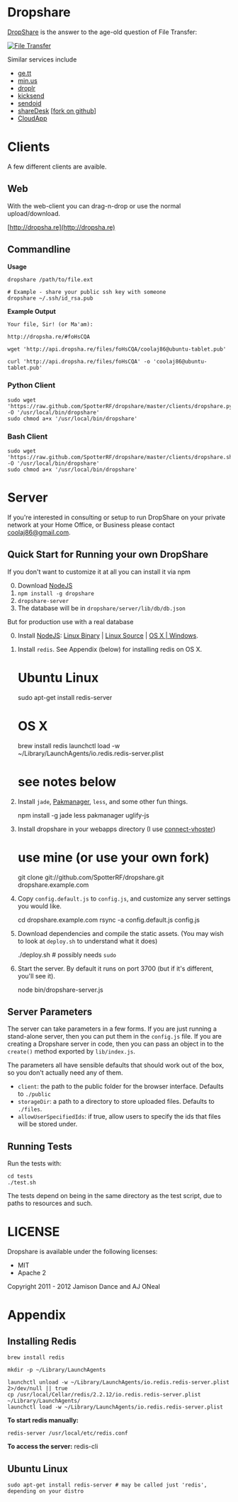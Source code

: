 Dropshare
===

[DropShare](http://dropsha.re) is the answer to the age-old question of File Transfer:

[![File Transfer][file-transfer]][xkcd-949]

[xkcd-949]: http://xkcd.com/949/
[file-transfer]: http://imgs.xkcd.com/comics/file_transfer.png "Every time you email a file to yourself so you can pull it up on your friend's laptop, Tim Berners-Lee sheds a single tear."

Similar services include

  * [ge.tt](http://ge.tt)
  * [min.us](http://min.us)
  * [droplr](http://droplr.com)
  * [kicksend](http://kicksend.com/)
  * [sendoid](http://sendoid.com/)
  * [shareDesk](http://sharedesk.at) [[fork on github](https://github.com/eeezyy/shareDesk)]
  * [CloudApp](http://getcloudapp.com/)

Clients
===

A few different clients are avaible.

Web
---

With the web-client you can drag-n-drop or use the normal upload/download.

[http://dropsha.re](http://dropsha.re)

Commandline
---

**Usage**

    dropshare /path/to/file.ext
    
    # Example - share your public ssh key with someone
    dropshare ~/.ssh/id_rsa.pub
    
**Example Output**

    Your file, Sir! (or Ma'am):
    
    http://dropsha.re/#foHsCQA
    
    wget 'http://api.dropsha.re/files/foHsCQA/coolaj86@ubuntu-tablet.pub'
    
    curl 'http://api.dropsha.re/files/foHsCQA' -o 'coolaj86@ubuntu-tablet.pub'

### Python Client

    sudo wget 'https://raw.github.com/SpotterRF/dropshare/master/clients/dropshare.py' -O '/usr/local/bin/dropshare'
    sudo chmod a+x '/usr/local/bin/dropshare'

### Bash Client

    sudo wget 'https://raw.github.com/SpotterRF/dropshare/master/clients/dropshare.sh' -O '/usr/local/bin/dropshare'
    sudo chmod a+x '/usr/local/bin/dropshare'

Server
===

If you're interested in consulting or setup to run DropShare on your private network
at your Home Office, or Business please contact <coolaj86@gmail.com>.

Quick Start for Running your own DropShare
---

If you don't want to customize it at all you can install it via npm

  0. Download [NodeJS](http://nodejs.org#download)
  1. `npm install -g dropshare`
  2. `dropshare-server`
  3. The database will be in `dropshare/server/lib/db/db.json`

But for production use with a real database

  0. Install [NodeJS](http://nodejs.org): [Linux Binary](https://github.com/joyent/node/wiki/Installing-Node.js-via-package-manager) | [Linux Source](http://apptob.org) | [OS X | Windows](http://nodejs.org#download).
  0. Install `redis`. See Appendix (below) for installing redis on OS X.

        # Ubuntu Linux
        sudo apt-get install redis-server
        
        # OS X
        brew install redis
        launchctl load -w ~/Library/LaunchAgents/io.redis.redis-server.plist
        # see notes below

  0. Install `jade`, [Pakmanager](https://github.com/coolaj86/node-pakmanager), `less`, and some other fun things.

        npm install -g jade less pakmanager uglify-js

  0. Install dropshare in your webapps directory (I use [connect-vhoster](https://github.com/coolaj86/connect-vhoster))

        # use mine (or use your own fork)
        git clone git://github.com/SpotterRF/dropshare.git dropshare.example.com

  0. Copy `config.default.js` to `config.js`, and customize any server
     settings you would like.

        cd dropshare.example.com
        rsync -a config.default.js config.js

  0. Download dependencies and compile the static assets.
     (You may wish to look at `deploy.sh` to understand what it does)

        ./deploy.sh # possibly needs `sudo`

  0. Start the server. By default it runs on port 3700 (but if it's different, you'll see it).

        node bin/dropshare-server.js


Server Parameters
---
The server can take parameters in a few forms. If you are just running a
stand-alone server, then you can put them in the `config.js` file. If
you are creating a Dropshare server in code, then you can pass an object
in to the `create()` method exported by `lib/index.js`. 

The parameters all have sensible defaults that should work out of the box,
so you don't actually need any of them.

* `client`: the path to the public folder for the browser interface.
  Defaults to `./public`
* `storageDir`: a path to a directory to store uploaded files. Defaults to `./files`.
* `allowUserSpecifiedIds`: if true, allow users to specify the ids that files
   will be stored under.

Running Tests
---

Run the tests with:

    cd tests
    ./test.sh

The tests depend on being in the same directory as the test script, due
to paths to resources and such.


LICENSE
===

Dropshare is available under the following licenses:

  * MIT
  * Apache 2

Copyright 2011 - 2012 Jamison Dance and AJ ONeal

Appendix
===

Installing Redis
---

    brew install redis

    mkdir -p ~/Library/LaunchAgents

    launchctl unload -w ~/Library/LaunchAgents/io.redis.redis-server.plist 2>/dev/null || true
    cp /usr/local/Cellar/redis/2.2.12/io.redis.redis-server.plist ~/Library/LaunchAgents/
    launchctl load -w ~/Library/LaunchAgents/io.redis.redis-server.plist

**To start redis manually:**

    redis-server /usr/local/etc/redis.conf

**To access the server:**
    redis-cli

Ubuntu Linux
---

    sudo apt-get install redis-server # may be called just 'redis', depending on your distro
